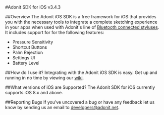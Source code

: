 #Adonit SDK for iOS v3.4.3

##Overview
The Adonit iOS SDK is a free framework for iOS that provides you with the necessary tools to integrate a complete sketching experience in your apps when used with Adonit's line of [Bluetooth connected styluses](http://adonit.net/jot). It includes support for for the following features:

- Pressure Sensitivity
- Shortcut Buttons
- Palm Rejection
- Settings UI
- Battery Level

##How do I use it?
Integrating with the Adonit iOS SDK is easy. Get up and running in no time by viewing our [wiki](https://github.com/Adonit/Adonit-iOS-SDK/wiki).

##What versions of iOS are Supported?
The Adonit SDK for iOS currently supports iOS 8.x and above.

##Reporting Bugs
If you’ve uncovered a bug or have any feedback let us know by sending us an email to [developers@adonit.net](mailto:developers@adonit.net).
